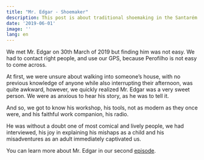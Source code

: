 ```yaml
---
title: "Mr. Edgar - Shoemaker"
description: This post is about traditional shoemaking in the Santarém area
date: '2019-06-01'
image: ''
lang: en
---
```



We met Mr. Edgar on 30th March of 2019 but finding him was not easy. We had to contact right people, and use our GPS, because Perofilho is not easy to come across.

At first, we were unsure about walking into someone’s house, with no previous knowledge of anyone while also interrupting their afternoon, was quite awkward, however, we quickly realized Mr. Edgar was a very sweet person. We were as anxious to hear his story, as he was to tell it.

And so, we got to know his workshop, his tools, not as modern as they once were, and his faithful work companion, his radio.

He was without a doubt one of most comical and lively people, we had interviewed, his joy in explaining his mishaps as a child and his misadventures as an adult immediately captivated us.

You can learn more about Mr. Edgar in our second <a href="/en/videos#four">episode</a>.
